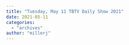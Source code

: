 ```yaml
---
title: "Tuesday, May 11 TBTV Daily Show 2021"
date: 2021-05-11
categories: 
  - "archives"
author: "millerj"
---
```



